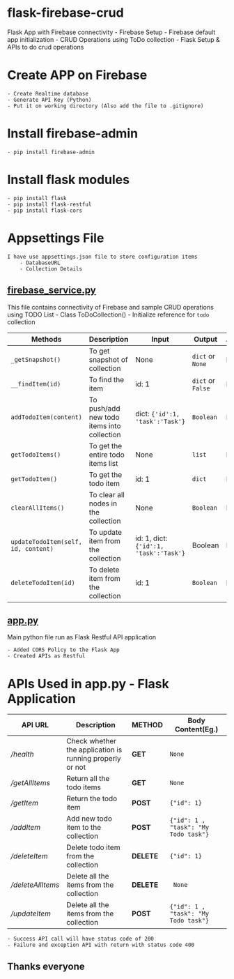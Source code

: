 # flask-firebase-crud
Flask App with Firebase connectivity 
    - Firebase Setup 
    - Firebase default app initialization
    - CRUD Operations using ToDo collection
    - Flask Setup & APIs to do crud operations

# Create APP on Firebase
    - Create Realtime database
    - Generate API Key (Python)
    - Put it on working directory (Also add the file to .gitignore)

# Install firebase-admin
    - pip install firebase-admin

# Install flask modules
    - pip install flask
    - pip install flask-restful
    - pip install flask-cors

# Appsettings File
    I have use appsettings.json file to store configuration items
        - DatabaseURL
        - Collection Details

## [firebase_service.py](https://github.com/jeganathpv/flask-firebase-crud/blob/main/firebase_service.py)

This file contains connectivity of Firebase and sample CRUD operations using TODO List
    - Class ToDoCollection()
    - Initialize reference for `todo` collection
    
Methods | Description | Input | Output | Access
--- | --- | --- | --- | ---
`_getSnapshot()` | To get snapshot of collection | None | `dict` or `None` | Private
`__findItem(id)` | To find the item | id: 1 | `dict` or `False` | Private
`addTodoItem(content)` | To push/add new todo items into collection | dict: `{'id':1, 'task':'Task'}` | `Boolean` | Public
`getTodoItems()` | To get the entire todo items list | None | `list` | Public
`getTodoItem()` | To get the todo item | id: 1 | `dict` | Public
`clearAllItems()` | To clear all nodes in the collection | None | `Boolean` | Public
`updateTodoItem(self, id, content)` | To update item from the collection | id: 1, dict: `{'id':1, 'task':'Task'}` | Boolean | Public
`deleteTodoItem(id)` | To delete item from the collection | id: 1 | `Boolean` | Public

## [app.py](https://github.com/jeganathpv/flask-firebase-crud/blob/main/app.py)

Main python file run as Flask Restful API application

    - Added CORS Policy to the Flask App
    - Created APIs as Restful
    
# APIs Used in app.py - Flask Application

API URL | Description | METHOD | Body Content(Eg.) 
--- | --- | --- | ---
*/health* | Check whether the application is running properly or not | **GET** | `None` 
*/getAllItems* | Return all the todo items | **GET** | `None`
*/getItem* | Return the todo item  | **POST** | `{"id": 1}`
*/addItem* | Add new todo item to the collection | **POST** | `{"id": 1 , "task": "My Todo task"}`
*/deleteItem* | Delete todo item from the collection | **DELETE** | `{"id": 1}`
*/deleteAllItems* | Delete all the items from the collection | **DELETE** |` None`
*/updateItem* | Delete all the items from the collection | **POST** | `{"id": 1 , "task": "My Todo task"}`

    - Success API call will have status code of 200
    - Failure and exception API with return with status code 400
    
## Thanks everyone





